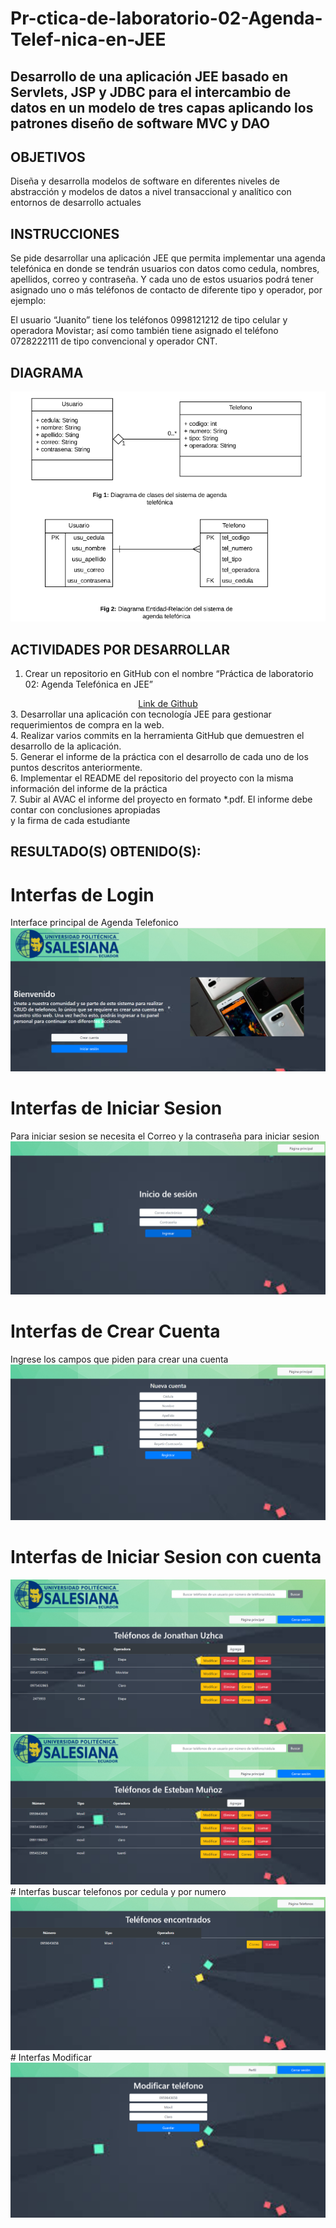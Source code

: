 # Pr-ctica-de-laboratorio-02-Agenda-Telef-nica-en-JEE
## Desarrollo de una aplicación JEE basado en Servlets, JSP y JDBC para el intercambio de datos en un modelo de tres capas aplicando los patrones diseño de software MVC y DAO

## OBJETIVOS
Diseña y desarrolla modelos de software en diferentes niveles de abstracción y modelos de datos a nivel transaccional y analítico con entornos de desarrollo actuales

## INSTRUCCIONES
Se pide desarrollar una aplicación JEE que permita implementar una agenda telefónica en donde se tendrán usuarios con datos como cedula, nombres, apellidos, correo y contraseña. Y cada uno de estos usuarios podrá tener asignado uno o más teléfonos de contacto de diferente tipo y operador, por ejemplo:

El usuario “Juanito” tiene los teléfonos 0998121212 de tipo celular y operadora Movistar; así como también tiene asignado el teléfono 0728222111 de tipo convencional y     operador CNT.

## DIAGRAMA
<div align="center"><img src="https://github.com/Jonathan010683/Pr-ctica-de-laboratorio-02-Agenda-Telef-nica-en-JEE/blob/master/diagrama.PNG" /></div>

## ACTIVIDADES POR DESARROLLAR
1. Crear un repositorio en GitHub con el nombre “Práctica de laboratorio 02: Agenda Telefónica en JEE”
  <div align="center"><a href="https://github.com/Jonathan010683/Pr-ctica-de-laboratorio-02-Agenda-Telef-nica-en-JEE">Link de Github</a></div>
3. Desarrollar una aplicación con tecnología JEE para gestionar requerimientos de compra en la web.<br>
4. Realizar varios commits en la herramienta GitHub que demuestren el desarrollo de la aplicación.<br>
5. Generar el informe de la práctica con el desarrollo de cada uno de los puntos descritos anteriormente.<br>
6. Implementar el README del repositorio del proyecto con la misma información del informe de la práctica<br>
7. Subir al AVAC el informe del proyecto en formato *.pdf. El informe debe contar con conclusiones apropiadas<br>
y la firma de cada estudiante

## RESULTADO(S) OBTENIDO(S):
# Interfas  de Login
Interface principal de Agenda Telefonico <br>
<img src="https://github.com/Jonathan010683/Pr-ctica-de-laboratorio-02-Agenda-Telef-nica-en-JEE/blob/master/login.PNG" />
# Interfas de Iniciar Sesion
Para iniciar sesion se necesita el Correo y la contraseña para iniciar sesion<br>
<img src="https://github.com/Jonathan010683/Pr-ctica-de-laboratorio-02-Agenda-Telef-nica-en-JEE/blob/master/iniciarsesion.PNG" />
# Interfas de Crear Cuenta
Ingrese los campos que piden para crear una cuenta<br>
<img src="https://github.com/Jonathan010683/Pr-ctica-de-laboratorio-02-Agenda-Telef-nica-en-JEE/blob/master/crearcuenta.PNG" />
# Interfas de Iniciar Sesion con cuenta
<img src="https://github.com/Jonathan010683/Pr-ctica-de-laboratorio-02-Agenda-Telef-nica-en-JEE/blob/master/isCuenta.PNG" />
<img src="https://github.com/Jonathan010683/Pr-ctica-de-laboratorio-02-Agenda-Telef-nica-en-JEE/blob/master/isCuentaEsteban.PNG" /><br>
# Interfas buscar telefonos por cedula y por numero
<img src="https://github.com/Jonathan010683/Pr-ctica-de-laboratorio-02-Agenda-Telef-nica-en-JEE/blob/master/buscar.PNG" />
# Interfas Modificar
<img src="https://github.com/Jonathan010683/Pr-ctica-de-laboratorio-02-Agenda-Telef-nica-en-JEE/blob/master/modificar.PNG" />


